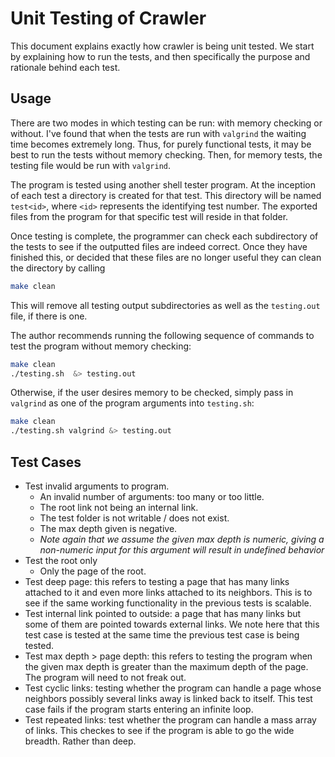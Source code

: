 # Unit Testing of Crawler
 
This document explains exactly how crawler is being unit tested. We start by
explaining how to run the tests, and then specifically the purpose and
rationale behind each test.

## Usage

There are two modes in which testing can be run: with memory checking or without.
I've found that when the tests are run with `valgrind` the waiting time becomes 
extremely long. Thus, for purely functional tests, it may be best to run the tests
without memory checking. Then, for memory tests, the testing file would be run with
`valgrind`. 

The program is tested using another shell tester program. At the inception of each 
test a directory is created for that test. This directory will be named `test<id>`,
where `<id>` represents the identifying test number. The exported files from the program
for that specific test will reside in that folder. 

Once testing is complete, the programmer can check each subdirectory of the tests to 
see if the outputted files are indeed correct. Once they have finished this, or decided
that these files are no longer useful they can clean the directory by calling 
```bash
make clean
```
This will remove all testing output subdirectories as well as the `testing.out` file, 
if there is one.

The author recommends running the following sequence of commands to test the program
without memory checking:
```bash
make clean
./testing.sh  &> testing.out
```
Otherwise, if the user desires memory to be checked, simply pass in `valgrind` as one of
the program arguments into `testing.sh`:
```bash
make clean
./testing.sh valgrind &> testing.out
```

## Test Cases
- Test invalid arguments to program. 
  - An invalid number of arguments: too many or too little.
  - The root link not being an internal link.
  - The test folder is not writable / does not exist.
  - The max depth given is negative.
  - *Note again that we assume the given max depth is numeric, giving a non-numeric
    input for this argument will result in undefined behavior*
- Test the root only
  - Only the page of the root.
- Test deep page: this refers to testing a page that has many links attached to it
  and even more links attached to its neighbors. This is to see if the same 
  working functionality in the previous tests is scalable.
- Test internal link pointed to outside: a page that has many links but some of them
  are pointed towards external links. We note here that this test case is tested 
  at the same time the previous test case is being tested.
- Test max depth > page depth: this refers to testing the program when the given
  max depth is greater than the maximum depth of the page. The program will need
  to not freak out.
- Test cyclic links: testing whether the program can handle a page whose neighbors
  possibly several links away is linked back to itself. This test case fails if the
  program starts entering an infinite loop.
- Test repeated links: test whether the program can handle a mass array of links. 
  This checkes to see if the program is able to go the wide breadth. Rather than
  deep.

